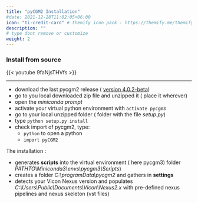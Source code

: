 ```yaml
---
title: "pyCGM2 Installation"
#date: 2021-12-28T11:02:05+06:00
icon: "ti-credit-card" # themify icon pack : https://themify.me/themify-icons
description: ""
# type dont remove or customize
weight: 2
---
```


### Install from source

{{< youtube 9faNjsTHVfs >}}

<hr>

* download the last pycgm2 release ( [version 4.0.2-beta](https://github.com/pyCGM2/pyCGM2/releases/tag/version(4.0.2)-beta))
* go to you local downloaded zip file and unzipped it ( place it wherever)
* open the *miniconda prompt*
* activate your virtual python environment with `activate pycgm3`
* go to your local unzipped folder ( folder with the file *setup.py*)
* type `python setup.py install`
* check import of pycgm2, type:
  * `python` to open a python
  * `import pyCGM2`


The installation  :

* generates **scripts** into the virtual environment ( here pycgm3) folder *PATHTO\\Miniconda3\\envs\\pycgm3\\Scripts*)
* creates a folder *C:\\programData\\pycgm2* and gathers in **settings**
* detects your Vicon Nexus version and populates *C:\\Users\\Public\\Documents\\Vicon\\Nexus2.x*
with pre-defined nexus pipelines and nexus skeleton (vst files)
